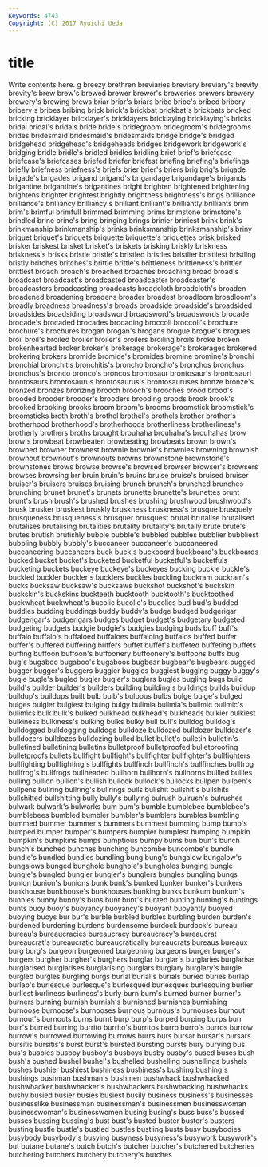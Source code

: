 ```yaml
---
Keywords: 4743 
Copyright: (C) 2017 Ryuichi Ueda
---
```


# title

Write contents here.
g breezy brethren
breviaries breviary breviary's brevity brevity's brew brew's brewed brewer brewer's
breweries brewers brewery brewery's brewing brews briar briar's briars bribe
bribe's bribed bribery bribery's bribes bribing brick brick's brickbat brickbat's
brickbats bricked bricking bricklayer bricklayer's bricklayers bricklaying bricklaying's bricks bridal
bridal's bridals bride bride's bridegroom bridegroom's bridegrooms brides bridesmaid bridesmaid's
bridesmaids bridge bridge's bridged bridgehead bridgehead's bridgeheads bridges bridgework bridgework's
bridging bridle bridle's bridled bridles bridling brief brief's briefcase briefcase's
briefcases briefed briefer briefest briefing briefing's briefings briefly briefness briefness's
briefs brier brier's briers brig brig's brigade brigade's brigades brigand
brigand's brigandage brigandage's brigands brigantine brigantine's brigantines bright brighten brightened
brightening brightens brighter brightest brightly brightness brightness's brigs brilliance brilliance's
brilliancy brilliancy's brilliant brilliant's brilliantly brilliants brim brim's brimful brimfull
brimmed brimming brims brimstone brimstone's brindled brine brine's bring bringing
brings brinier briniest brink brink's brinkmanship brinkmanship's brinks brinksmanship brinksmanship's
briny briquet briquet's briquets briquette briquette's briquettes brisk brisked brisker
briskest brisket brisket's briskets brisking briskly briskness briskness's brisks bristle
bristle's bristled bristles bristlier bristliest bristling bristly britches britches's brittle
brittle's brittleness brittleness's brittler brittlest broach broach's broached broaches broaching
broad broad's broadcast broadcast's broadcasted broadcaster broadcaster's broadcasters broadcasting broadcasts
broadcloth broadcloth's broaden broadened broadening broadens broader broadest broadloom broadloom's
broadly broadness broadness's broads broadside broadside's broadsided broadsides broadsiding broadsword
broadsword's broadswords brocade brocade's brocaded brocades brocading broccoli broccoli's brochure
brochure's brochures brogan brogan's brogans brogue brogue's brogues broil broil's
broiled broiler broiler's broilers broiling broils broke broken brokenhearted broker
broker's brokerage brokerage's brokerages brokered brokering brokers bromide bromide's bromides
bromine bromine's bronchi bronchial bronchitis bronchitis's broncho broncho's bronchos bronchus
bronchus's bronco bronco's broncos brontosaur brontosaur's brontosauri brontosaurs brontosaurus brontosaurus's
brontosauruses bronze bronze's bronzed bronzes bronzing brooch brooch's brooches brood
brood's brooded brooder brooder's brooders brooding broods brook brook's brooked
brooking brooks broom broom's brooms broomstick broomstick's broomsticks broth broth's
brothel brothel's brothels brother brother's brotherhood brotherhood's brotherhoods brotherliness brotherliness's
brotherly brothers broths brought brouhaha brouhaha's brouhahas brow brow's browbeat
browbeaten browbeating browbeats brown brown's browned browner brownest brownie brownie's
brownies browning brownish brownout brownout's brownouts browns brownstone brownstone's brownstones
brows browse browse's browsed browser browser's browsers browses browsing brr
bruin bruin's bruins bruise bruise's bruised bruiser bruiser's bruisers bruises
bruising brunch brunch's brunched brunches brunching brunet brunet's brunets brunette
brunette's brunettes brunt brunt's brush brush's brushed brushes brushing brushwood
brushwood's brusk brusker bruskest bruskly bruskness bruskness's brusque brusquely brusqueness
brusqueness's brusquer brusquest brutal brutalise brutalised brutalises brutalising brutalities brutality
brutality's brutally brute brute's brutes brutish brutishly bubble bubble's bubbled
bubbles bubblier bubbliest bubbling bubbly bubbly's buccaneer buccaneer's buccaneered buccaneering
buccaneers buck buck's buckboard buckboard's buckboards bucked bucket bucket's bucketed
bucketful bucketful's bucketfuls bucketing buckets buckeye buckeye's buckeyes bucking buckle
buckle's buckled buckler buckler's bucklers buckles buckling buckram buckram's bucks
bucksaw bucksaw's bucksaws buckshot buckshot's buckskin buckskin's buckskins buckteeth bucktooth
bucktooth's bucktoothed buckwheat buckwheat's bucolic bucolic's bucolics bud bud's budded
buddies budding buddings buddy buddy's budge budged budgerigar budgerigar's budgerigars
budges budget budget's budgetary budgeted budgeting budgets budgie budgie's budgies
budging buds buff buff's buffalo buffalo's buffaloed buffaloes buffaloing buffalos
buffed buffer buffer's buffered buffering buffers buffet buffet's buffeted buffeting
buffets buffing buffoon buffoon's buffoonery buffoonery's buffoons buffs bug bug's
bugaboo bugaboo's bugaboos bugbear bugbear's bugbears bugged bugger bugger's buggers
buggier buggies buggiest bugging buggy buggy's bugle bugle's bugled bugler
bugler's buglers bugles bugling bugs build build's builder builder's builders
building building's buildings builds buildup buildup's buildups built bulb bulb's
bulbous bulbs bulge bulge's bulged bulges bulgier bulgiest bulging bulgy
bulimia bulimia's bulimic bulimic's bulimics bulk bulk's bulked bulkhead bulkhead's
bulkheads bulkier bulkiest bulkiness bulkiness's bulking bulks bulky bull bull's
bulldog bulldog's bulldogged bulldogging bulldogs bulldoze bulldozed bulldozer bulldozer's bulldozers
bulldozes bulldozing bulled bullet bullet's bulletin bulletin's bulletined bulletining bulletins
bulletproof bulletproofed bulletproofing bulletproofs bullets bullfight bullfight's bullfighter bullfighter's bullfighters
bullfighting bullfighting's bullfights bullfinch bullfinch's bullfinches bullfrog bullfrog's bullfrogs bullheaded
bullhorn bullhorn's bullhorns bullied bullies bulling bullion bullion's bullish bullock
bullock's bullocks bullpen bullpen's bullpens bullring bullring's bullrings bulls bullshit
bullshit's bullshits bullshitted bullshitting bully bully's bullying bulrush bulrush's bulrushes
bulwark bulwark's bulwarks bum bum's bumble bumblebee bumblebee's bumblebees bumbled
bumbler bumbler's bumblers bumbles bumbling bummed bummer bummer's bummers bummest
bumming bump bump's bumped bumper bumper's bumpers bumpier bumpiest bumping
bumpkin bumpkin's bumpkins bumps bumptious bumpy bums bun bun's bunch
bunch's bunched bunches bunching buncombe buncombe's bundle bundle's bundled bundles
bundling bung bung's bungalow bungalow's bungalows bunged bunghole bunghole's bungholes
bunging bungle bungle's bungled bungler bungler's bunglers bungles bungling bungs
bunion bunion's bunions bunk bunk's bunked bunker bunker's bunkers bunkhouse
bunkhouse's bunkhouses bunking bunks bunkum bunkum's bunnies bunny bunny's buns
bunt bunt's bunted bunting bunting's buntings bunts buoy buoy's buoyancy
buoyancy's buoyant buoyantly buoyed buoying buoys bur bur's burble burbled
burbles burbling burden burden's burdened burdening burdens burdensome burdock burdock's
bureau bureau's bureaucracies bureaucracy bureaucracy's bureaucrat bureaucrat's bureaucratic bureaucratically bureaucrats
bureaus bureaux burg burg's burgeon burgeoned burgeoning burgeons burger burger's
burgers burgher burgher's burghers burglar burglar's burglaries burglarise burglarised burglarises
burglarising burglars burglary burglary's burgle burgled burgles burgling burgs burial
burial's burials buried buries burlap burlap's burlesque burlesque's burlesqued burlesques
burlesquing burlier burliest burliness burliness's burly burn burn's burned burner
burner's burners burning burnish burnish's burnished burnishes burnishing burnoose burnoose's
burnooses burnous burnous's burnouses burnout burnout's burnouts burns burnt burp
burp's burped burping burps burr burr's burred burring burrito burrito's
burritos burro burro's burros burrow burrow's burrowed burrowing burrows burrs
burs bursar bursar's bursars bursitis bursitis's burst burst's bursted bursting
bursts bury burying bus bus's busbies busboy busboy's busboys busby
busby's bused buses bush bush's bushed bushel bushel's bushelled bushelling
bushellings bushels bushes bushier bushiest bushiness bushiness's bushing bushing's bushings
bushman bushman's bushmen bushwhack bushwhacked bushwhacker bushwhacker's bushwhackers bushwhacking bushwhacks
bushy busied busier busies busiest busily business business's businesses businesslike
businessman businessman's businessmen businesswoman businesswoman's businesswomen busing busing's buss buss's
bussed busses bussing bussing's bust bust's busted buster buster's busters
busting bustle bustle's bustled bustles bustling busts busy busybodies busybody
busybody's busying busyness busyness's busywork busywork's but butane butane's butch
butch's butcher butcher's butchered butcheries butchering butchers butchery butchery's butches
